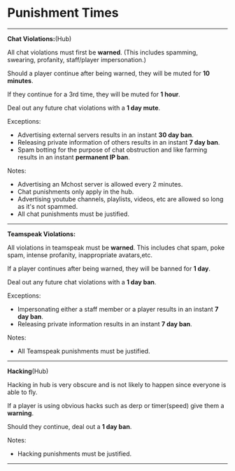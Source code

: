 # Punishment Times
***
**Chat Violations:**(Hub)



All chat violations must first be **warned**. 
(This includes spamming, swearing, profanity, staff/player impersonation.)

Should a player continue after being warned, they will be muted for **10 minutes**.

If they continue for a 3rd time, they will be muted for **1 hour**.

Deal out any future chat violations with a **1 day mute**.

Exceptions:
- Advertising external servers results in an instant **30 day ban**.
- Releasing private information of others results in an instant **7 day ban**.
- Spam botting for the purpose of chat obstruction and like farming results in an instant **permanent IP ban**.

Notes: 
- Advertising an Mchost server is allowed every 2 minutes.
- Chat punishments only apply in the hub.
- Advertising youtube channels, playlists, videos, etc are allowed so long as it's not spammed.
- All chat punishments must be justified.

***
**Teamspeak Violations:**

All violations in teamspeak must be **warned**. This includes chat spam, poke spam, intense profanity, inappropriate avatars,etc.

If a player continues after being warned, they will be banned for **1 day**.

Deal out any future chat violations with a **1 day ban**.

Exceptions:
- Impersonating either a staff member or a player results in an instant **7 day ban**.
- Releasing private information results in an instant **7 day ban**.

Notes:
- All Teamspeak punishments must be justified.

***

**Hacking**(Hub)

Hacking in hub is very obscure and is not likely to happen since everyone is able to fly. 

If a player is using obvious hacks such as derp or timer(speed) give them a **warning**.

Should they continue, deal out a **1 day ban**.

Notes:
- Hacking punishments must be justified.

***
